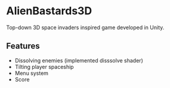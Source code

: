 # AlienBastards3D
Top-down 3D space invaders inspired game developed in Unity.
## Features
- Dissolving enemies (implemented disssolve shader)
- Tilting player spaceship
- Menu system
- Score
